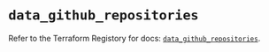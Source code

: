 # `data_github_repositories`

Refer to the Terraform Registory for docs: [`data_github_repositories`](https://registry.terraform.io/providers/integrations/github/5.39.0/docs/data-sources/repositories).
